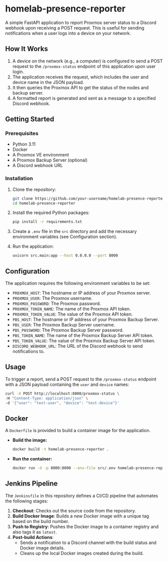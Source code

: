 # homelab-presence-reporter

A simple FastAPI application to report Proxmox server status to a Discord webhook upon receiving a POST request. This is useful for sending notifications when a user logs into a device on your network.

## How It Works

1.  A device on the network (e.g., a computer) is configured to send a POST request to the `/proxmox-status` endpoint of this application upon user login.
2.  The application receives the request, which includes the user and device name in the JSON payload.
3.  It then queries the Proxmox API to get the status of the nodes and backup server.
4.  A formatted report is generated and sent as a message to a specified Discord webhook.

## Getting Started

### Prerequisites

*   Python 3.11
*   Docker
*   A Proxmox VE environment
*   A Proxmox Backup Server (optional)
*   A Discord webhook URL

### Installation

1.  Clone the repository:
    ```bash
    git clone https://github.com/your-username/homelab-presence-reporter.git
    cd homelab-presence-reporter
    ```

2.  Install the required Python packages:
    ```bash
    pip install -r requirements.txt
    ```

3.  Create a `.env` file in the `src` directory and add the necessary environment variables (see Configuration section).

4.  Run the application:
    ```bash
    uvicorn src.main:app --host 0.0.0.0 --port 8000
    ```

## Configuration

The application requires the following environment variables to be set:

*   `PROXMOX_HOST`: The hostname or IP address of your Proxmox server.
*   `PROXMOX_USER`: The Proxmox username.
*   `PROXMOX_PASSWORD`: The Proxmox password.
*   `PROXMOX_TOKEN_NAME`: The name of the Proxmox API token.
*   `PROXMOX_TOKEN_VALUE`: The value of the Proxmox API token.
*   `PBS_HOST`: The hostname or IP address of your Proxmox Backup Server.
*   `PBS_USER`: The Proxmox Backup Server username.
*   `PBS_PASSWORD`: The Proxmox Backup Server password.
*   `PBS_TOKEN_NAME`: The name of the Proxmox Backup Server API token.
*   `PBS_TOKEN_VALUE`: The value of the Proxmox Backup Server API token.
*   `DISCORD_WEBHOOK_URL`: The URL of the Discord webhook to send notifications to.

## Usage

To trigger a report, send a POST request to the `/proxmox-status` endpoint with a JSON payload containing the `user` and `device` names:

```bash
curl -X POST http://localhost:8000/proxmox-status \
-H "Content-Type: application/json" \
-d '{"user": "test-user", "device": "test-device"}'
```

## Docker

A `Dockerfile` is provided to build a container image for the application.

*   **Build the image:**
    ```bash
    docker build -t homelab-presence-reporter .
    ```

*   **Run the container:**
    ```bash
    docker run -d -p 8000:8000 --env-file src/.env homelab-presence-reporter
    ```

## Jenkins Pipeline

The `Jenkinsfile` in this repository defines a CI/CD pipeline that automates the following stages:

1.  **Checkout**: Checks out the source code from the repository.
2.  **Build Docker Image**: Builds a new Docker image with a unique tag based on the build number.
3.  **Push to Registry**: Pushes the Docker image to a container registry and also tags it as `latest`.
4.  **Post-build Actions**:
    *   Sends a notification to a Discord channel with the build status and Docker image details.
    *   Cleans up the local Docker images created during the build.